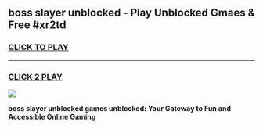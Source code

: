 
## boss slayer unblocked - Play Unblocked Gmaes & Free #xr2td
<h3>
<a href="https://news.freeplayer.one?title=boss_slayer_unblocked&ref=03M">CLICK TO PLAY</a></h3>
<hr>

<h3>
<a href="https://news.freeplayer.one?title=boss_slayer_unblocked&ref=03M">CLICK 2 PLAY</a>
  
</h3>

<a href="https://news.freeplayer.one?title=boss_slayer_unblocked&ref=03M"><img src="https://clearcache.store/games.png"></a>


**boss slayer unblocked games unblocked: Your Gateway to Fun and Accessible Online Gaming**
